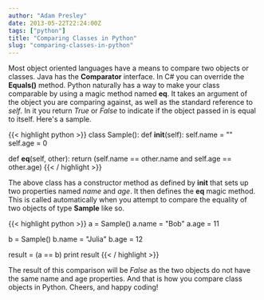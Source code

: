 ```yaml
---
author: "Adam Presley"
date: 2013-05-22T22:24:00Z
tags: ["python"]
title: "Comparing Classes in Python"
slug: "comparing-classes-in-python"
---
```


Most object oriented languages have a means to compare two objects or
classes. Java has the **Comparator<T>** interface. In C# you can
override the **Equals()** method. Python naturally has a way to make
your class comparable by using a magic method named **__eq__**. It
takes an argument of the object you are comparing against, as well as
the standard reference to *self*. In it you return *True* or *False* to
indicate if the object passed in is equal to itself. Here's a sample.

{{< highlight python >}}
class Sample():
   def __init__(self):
      self.name = ""
      self.age = 0

   def __eq__(self, other):
      return (self.name == other.name and
       self.age == other.age)
{{< / highlight >}}

<!-- excerpt -->

The above class has a constructor method as defined by **__init__**
that sets up two properties named *name* and *age*. It then defines the
**__eq__** magic method. This is called automatically when you
attempt to compare the equality of two objects of type **Sample** like
so.

{{< highlight python >}}
a = Sample()
a.name = "Bob"
a.age = 11

b = Sample()
b.name = "Julia"
b.age = 12

result = (a == b)
print result
{{< / highlight >}}

The result of this comparison will be *False* as the two objects do not
have the same name and age properties. And that is how you compare class
objects in Python. Cheers, and happy coding!

